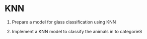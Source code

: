 # KNN

1. Prepare a model for glass classification using KNN


2. Implement a KNN model to classify the animals in to categorieS
